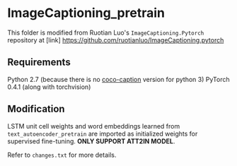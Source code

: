 # ImageCaptioning_pretrain

This folder is modified from Ruotian Luo's `ImageCaptioning.Pytorch` repository at [link] https://github.com/ruotianluo/ImageCaptioning.pytorch

## Requirements
Python 2.7 (because there is no [coco-caption](https://github.com/tylin/coco-caption) version for python 3)
PyTorch 0.4.1 (along with torchvision)

## Modification
LSTM unit cell weights and word embeddings learned from `text_autoencoder_pretrain` are imported as initialized weights for supervised fine-tuning. **ONLY SUPPORT ATT2IN MODEL**.

Refer to `changes.txt` for more details.
